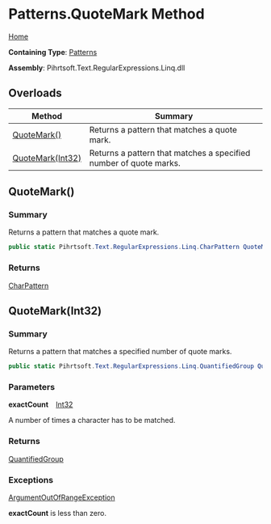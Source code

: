 # Patterns\.QuoteMark Method

[Home](../../../../../../README.md)

**Containing Type**: [Patterns](../README.md)

**Assembly**: Pihrtsoft\.Text\.RegularExpressions\.Linq\.dll

## Overloads

| Method | Summary |
| ------ | ------- |
| [QuoteMark()](#Pihrtsoft_Text_RegularExpressions_Linq_Patterns_QuoteMark) | Returns a pattern that matches a quote mark\. |
| [QuoteMark(Int32)](#Pihrtsoft_Text_RegularExpressions_Linq_Patterns_QuoteMark_System_Int32_) | Returns a pattern that matches a specified number of quote marks\. |

## QuoteMark\(\) <a name="Pihrtsoft_Text_RegularExpressions_Linq_Patterns_QuoteMark"></a>

### Summary

Returns a pattern that matches a quote mark\.

```csharp
public static Pihrtsoft.Text.RegularExpressions.Linq.CharPattern QuoteMark()
```

### Returns

[CharPattern](../../CharPattern/README.md)

## QuoteMark\(Int32\) <a name="Pihrtsoft_Text_RegularExpressions_Linq_Patterns_QuoteMark_System_Int32_"></a>

### Summary

Returns a pattern that matches a specified number of quote marks\.

```csharp
public static Pihrtsoft.Text.RegularExpressions.Linq.QuantifiedGroup QuoteMark(int exactCount)
```

### Parameters

**exactCount** &ensp; [Int32](https://docs.microsoft.com/en-us/dotnet/api/system.int32)

A number of times a character has to be matched\.

### Returns

[QuantifiedGroup](../../QuantifiedGroup/README.md)

### Exceptions

[ArgumentOutOfRangeException](https://docs.microsoft.com/en-us/dotnet/api/system.argumentoutofrangeexception)

**exactCount** is less than zero\.

